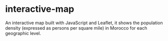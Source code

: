 # interactive-map
An interactive map built with JavaScript and Leaflet, it shows the population density (expressed as persons per square mile) in Morocco for each geographic level.
